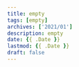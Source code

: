 ```yaml
---
title: empty
tags: [empty]
archives: ['2021/01']
description: empty
date: {{ .Date }}
lastmod: {{ .Date }}
draft: false
---
```



